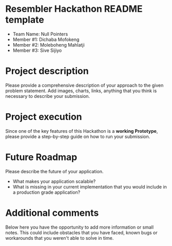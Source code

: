 # Resembler Hackathon README template

- Team Name: Null Pointers
- Member #1: Dichaba Mofokeng
- Member #2: Moleboheng Mahlatji
- Member #3: Sive Sijiyo

# Project description
Please provide a comprehensive description of your approach to the given problem statement. Add images, charts, links, anything that you think is necessary to describe your submission.

# Project execution
Since one of the key features of this Hackathon is a **working Prototype**, please provide a step-by-step guide on how to run your submission.

# Future Roadmap
Please describe the future of your application. 
- What makes your application scalable?
- What is missing in your current implementation that you would include in a production grade application?

# Additional comments
Below here you have the opportunity to add more information or small notes. This could include obstacles that you have faced, known bugs or workarounds that you weren't able to solve in time.
